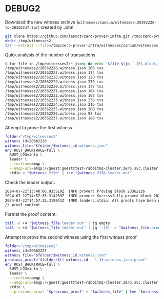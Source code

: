 # DEBUG2

Download the new witness archive (`witnesses/cancun/witnesses-20362226-to-20362237.tar`) created by John.

```bash
git clone https://github.com/leovct/zero-prover-infra.git /tmp/zero-prover-infra
mkdir /tmp/witnesses2
tar --extract --file=/tmp/zero-prover-infra/witnesses/cancun/witnesses-20362226-to-20362237.tar.xz --directory=/tmp/witnesses2 --strip-components=1
```

Quick analysis of the number of transactions.

```bash
$ for file in /tmp/witnesses2/*.json; do echo "$file $(jq '.[0].block_trace.txn_info | length' "$file") txs"; done
/tmp/witnesses2/20362226.witness.json 166 txs
/tmp/witnesses2/20362227.witness.json 174 txs
/tmp/witnesses2/20362228.witness.json 120 txs
/tmp/witnesses2/20362229.witness.json 279 txs
/tmp/witnesses2/20362230.witness.json 177 txs
/tmp/witnesses2/20362231.witness.json 164 txs
/tmp/witnesses2/20362232.witness.json 167 txs
/tmp/witnesses2/20362233.witness.json 238 txs
/tmp/witnesses2/20362234.witness.json 216 txs
/tmp/witnesses2/20362235.witness.json 200 txs
/tmp/witnesses2/20362236.witness.json 92 txs
/tmp/witnesses2/20362237.witness.json 188 txs
```

Attempt to prove the first witness.

```bash
folder="/tmp/witnesses2"
witness_id=20362226
witness_file="$folder/$witness_id.witness.json"
env RUST_BACKTRACE=full \
  RUST_LOG=info \
  leader \
  --runtime=amqp \
  --amqp-uri=amqp://guest:guest@test-rabbitmq-cluster.zero.svc.cluster.local:5672 \
  stdio < "$witness_file" | tee "$witness_file.leader.out"
```

Check the leader output.

```bash
2024-07-22T13:40:06.933510Z  INFO prover: Proving block 20362226
2024-07-22T14:57:35.314259Z  INFO prover: Successfully proved block 20362226
2024-07-22T14:57:35.319041Z  INFO leader::stdio: All proofs have been generated successfully.
// proof content
```

Format the proof content.

```bash
tail -n +4 "$witness_file.leader.out" | jq empty
tail -n +4 "$witness_file.leader.out" | jq '.[0]' > "$witness_file.proof"
```

Attempt to prove the second witness using the first witness proof.

```bash
folder="/tmp/witnesses2"
witness_id=20362227
witness_file="$folder/$witness_id.witness.json"
previous_proof="$folder/$(( witness_id - 1 )).witness.json.proof"
env RUST_BACKTRACE=full \
  RUST_LOG=info \
  leader \
  --runtime=amqp \
  --amqp-uri=amqp://guest:guest@test-rabbitmq-cluster.zero.svc.cluster.local:5672 \
  stdio \
  --previous-proof "$previous_proof" < "$witness_file" | tee "$witness_file.leader.out"
```
